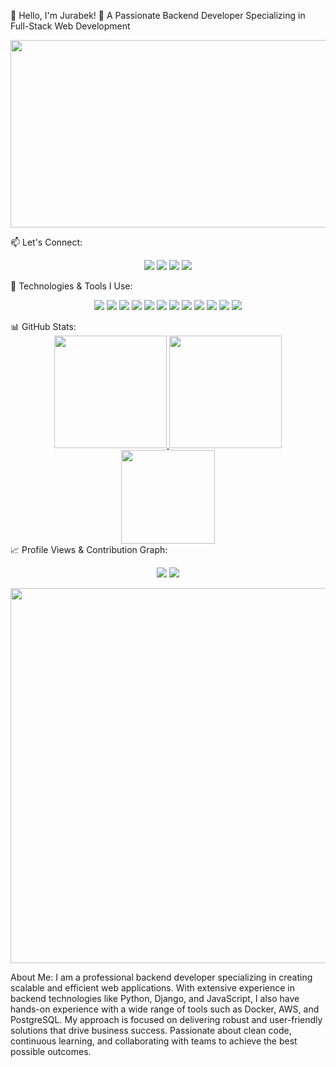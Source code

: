 🚀 Hello, I'm Jurabek! 👋
A Passionate Backend Developer Specializing in Full-Stack Web Development
<p align="center"> <img src="https://media.giphy.com/media/qgQUggAC3Pfv687qPC/giphy.gif" width="800" height="300" /> </p>
📫 Let's Connect:
<p align="center"> <a href="mailto:norqulovjorabek533@gmail.com"><img src="https://img.shields.io/badge/Email-D14836?style=for-the-badge&logo=gmail&logoColor=white"/></a> <a href="https://www.instagram.com/jurab_ekuzb" target="_blank"><img src="https://img.shields.io/badge/Instagram-E4405F?style=for-the-badge&logo=instagram&logoColor=white"/></a> <a href="https://t.me/jurabek_bekk" target="_blank"><img src="https://img.shields.io/badge/Telegram-2CA5E0?style=for-the-badge&logo=telegram&logoColor=white"/></a> <a href="https://www.linkedin.com/in/jurabek" target="_blank"><img src="https://img.shields.io/badge/LinkedIn-0A66C2?style=for-the-badge&logo=linkedin&logoColor=white"/></a> </p>
🚀 Technologies & Tools I Use:
<p align="center"> <img src="https://img.shields.io/badge/Python-3776AB?style=for-the-badge&logo=python&logoColor=white"/> <img src="https://img.shields.io/badge/Django-092E20?style=for-the-badge&logo=django&logoColor=white"/> <img src="https://img.shields.io/badge/DRF-ff1709?style=for-the-badge&logo=django&logoColor=white"/> <img src="https://img.shields.io/badge/Aiogram-00688C?style=for-the-badge&logo=telegram&logoColor=white"/> <img src="https://img.shields.io/badge/Java-007396?style=for-the-badge&logo=java&logoColor=white"/> <img src="https://img.shields.io/badge/JavaScript-F7DF1E?style=for-the-badge&logo=javascript&logoColor=black"/> <img src="https://img.shields.io/badge/HTML5-E34F26?style=for-the-badge&logo=html5&logoColor=white"/> <img src="https://img.shields.io/badge/CSS3-1572B6?style=for-the-badge&logo=css3&logoColor=white"/> <img src="https://img.shields.io/badge/Git-F05032?style=for-the-badge&logo=git&logoColor=white"/> <img src="https://img.shields.io/badge/SQL-003B57?style=for-the-badge&logo=postgresql&logoColor=white"/> <img src="https://img.shields.io/badge/Docker-2496ED?style=for-the-badge&logo=docker&logoColor=white"/> <img src="https://img.shields.io/badge/AWS-232F3E?style=for-the-badge&logo=amazonaws&logoColor=white"/> </p>
📊 GitHub Stats:
<div align="center"> <a href="https://github.com/jurabek-2"> <img src="https://github-readme-stats.vercel.app/api?username=jurabek-2&show_icons=true&theme=tokyonight&count_private=true&hide_border=true" height="180"/> </a> <a href="https://github.com/jurabek-2"> <img src="https://github-readme-streak-stats.herokuapp.com/?user=jurabek-2&theme=tokyonight&hide_border=true" height="180"/> </a> <br> <a href="https://github.com/jurabek-2"> <img src="https://github-readme-stats.vercel.app/api/top-langs/?username=jurabek-2&layout=compact&theme=tokyonight&hide_border=true" height="150"/> </a> </div>
📈 Profile Views & Contribution Graph:
<p align="center"> <img src="https://komarev.com/ghpvc/?username=jurabek-2&label=Profile%20Views&color=blue&style=plastic"/> <img src="https://github-profile-summary-cards.vercel.app/api/cards/profile-details?username=jurabek-2&theme=tokyonight"/> </p>
<p align="center"> <img src="https://media.giphy.com/media/ZVik7pBtu9dNS/giphy.gif" width="600" /> </p>
About Me:
I am a professional backend developer specializing in creating scalable and efficient web applications. With extensive experience in backend technologies like Python, Django, and JavaScript, I also have hands-on experience with a wide range of tools such as Docker, AWS, and PostgreSQL. My approach is focused on delivering robust and user-friendly solutions that drive business success. Passionate about clean code, continuous learning, and collaborating with teams to achieve the best possible outcomes.
